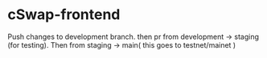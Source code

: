 # cSwap-frontend

Push changes to development branch. then pr from development -> staging (for testing). Then from staging -> main( this goes to testnet/mainet )

